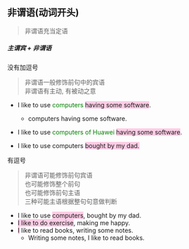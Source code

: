 ## 非谓语(动词开头)

> 非谓语充当定语

##### 主谓宾 + 非谓语

没有加逗号

> 非谓语一般修饰前句中的宾语<BR>
> 非谓语有主动, 有被动之意

- I like to use <font color=green>computers</font> <span style="background-color:#ffcce5"> having some software</span>.

  - computers having some software.

- I like to use <font color=green>computers of Huawei</font> <span style="background-color:#ffcce5"> having some software</span>.

- I like to use computers <span style="background-color:#ffcce5">bought by my dad.</span>

有逗号

> 非谓语可能修饰前句宾语 <BR>
> 也可能修饰整个前句 <BR>
> 也可能修饰前句主语 <BR>
> 三种可能主语根据整句句意做判断

- I like to use <span style="background-color:#ffcce5">computers</span>, bought by my dad.
- <span style="background-color:#ffcce5">I like to do exercise</span>, making me happy.
- <span style="background-color:#ffcce5">I</span> like to read books, writing some notes.
  - Writing some notes, I like to read books.
